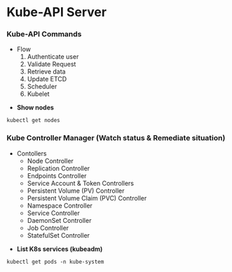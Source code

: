 # Kube-API Server

### Kube-API Commands

* Flow
    1. Authenticate user
    2. Validate Request
    3. Retrieve data
    4. Update ETCD
    5. Scheduler
    6. Kubelet

- **Show nodes**
```
kubectl get nodes
```

### Kube Controller Manager (Watch status & Remediate situation)

* Contollers
    * Node Controller
    * Replication Controller
    * Endpoints Controller
    * Service Account & Token Controllers
    * Persistent Volume (PV) Controller
    * Persistent Volume Claim (PVC) Controller
    * Namespace Controller
    * Service Controller
    * DaemonSet Controller
    * Job Controller
    * StatefulSet Controller

- **List K8s services (kubeadm)**
```
kubectl get pods -n kube-system
```